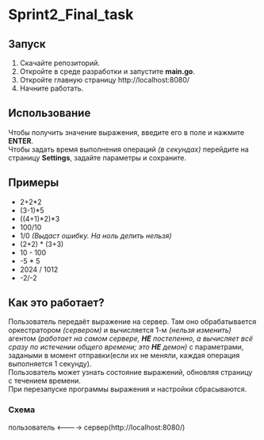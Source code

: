 # Sprint2_Final_task

## Запуск
1. Скачайте репозиторий.
2. Откройте в среде разработки и запустите __main.go__.
3. Откройте главную страницу http://localhost:8080/
4. Начните работать.

## Использование
  Чтобы получить значение выражения, введите его в поле и нажмите __ENTER__.  
  Чтобы задать время выполнения операций _(в секундах)_ перейдите на страницу __Settings__, задайте параметры и сохраните.

## Примеры
- 2+2*2
- (3-1)*5
- ((4+1)*2)*3
- 100/10
- 1/0  _(Выдаст ошибку. На ноль делить нельзя)_
- (2+2) * (3+3)
- 10 - 100
- -5 * 5
- 2024 / 1012
- -2/-2

## Как это работает?
  Пользователь передаёт выражение на сервер. Там оно обрабатывается оркестратором _(сервером)_ и вычисляется 1-м _(нельзя изменить)_ агентом _(работает на самом сервере, __НЕ__ постепенно, а вычисляет всё сразу по истечении общего времени; это __НЕ__ демон)_ с параметрами, задаными в момент отправки(если их не меняли, каждая операция выполняется 1 секунду).  
  Пользователь может узнать состояние выражений, обновляя страницу с течением времени.  
  При перезапуске программы выражения и настройки сбрасываются.  
### Схема
пользователь <----> сервер(http://localhost:8080/)
